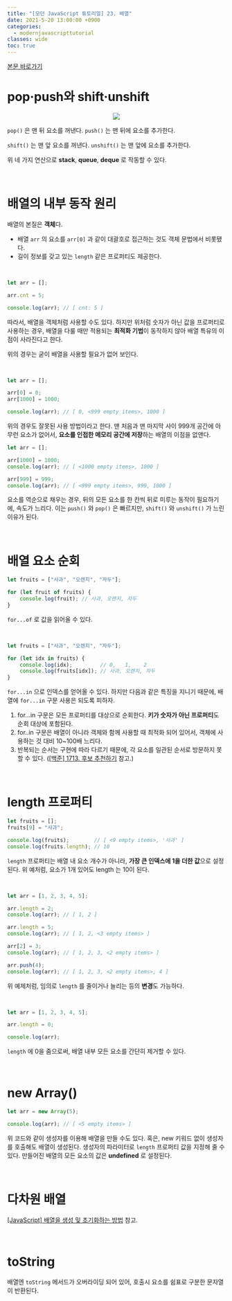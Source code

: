 ```yaml
---
title: "[모던 JavaScript 튜토리얼] 23. 배열"
date: 2021-5-20 13:00:00 +0900
categories:
  - modernjavascripttutorial
classes: wide
toc: true
---
```


[본문 바로가기](https://ko.javascript.info/array)

# pop·push와 shift·unshift

<center><img src="http://dl.dropbox.com/s/09r29m5z9cc3ynf/%EB%AA%A8%EB%8D%98%20JavaScript%20%ED%8A%9C%ED%86%A0%EB%A6%AC%EC%96%BC-23.%20%EB%B0%B0%EC%97%B4-1.png"></center>

`pop()` 은 맨 뒤 요소를 꺼낸다. `push()` 는 맨 뒤에 요소를 추가한다.

`shift()` 는 맨 앞 요소를 꺼낸다. `unshift()` 는 맨 앞에 요소를 추가한다.

위 네 가지 연산으로 **stack**, **queue**, **deque** 로 작동할 수 있다.

<br>

# 배열의 내부 동작 원리

배열의 본질은 **객체**다.

- 배열 `arr` 의 요소를 `arr[0]`  과 같이 대괄호로 접근하는 것도 객체 문법에서 비롯됐다.
- 길이 정보를 갖고 있는 `length` 같은 프로퍼티도 제공한다.

<br>

```jsx
let arr = [];

arr.cnt = 5;

console.log(arr); // [ cnt: 5 ]
```

따라서, 배열을 객체처럼 사용할 수도 있다. 하지만 위처럼 숫자가 아닌 값을 프로퍼티로 사용하는 경우, 배열을 다룰 때만 적용되는 **최적화 기법**이 동작하지 않아 배열 특유의 이점이 사라진다고 한다.

위의 경우는 굳이 배열을 사용할 필요가 없어 보인다.

<br>

```jsx
let arr = [];

arr[0] = 0;
arr[1000] = 1000;

console.log(arr); // [ 0, <999 empty items>, 1000 ]
```

위의 경우도 잘못된 사용 방법이라고 한다. 맨 처음과 맨 마지막 사이 999개 공간에 아무런 요소가 없어서, **요소를 인접한 메모리 공간에 저장**하는 배열의 이점을 없앤다.

```jsx
let arr = [];

arr[1000] = 1000;
console.log(arr); // [ <1000 empty items>, 1000 ]

arr[999] = 999;
console.log(arr); // [ <999 empty items>, 999, 1000 ]
```

요소를 역순으로 채우는 경우, 뒤의 모든 요소를 한 칸씩 뒤로 미루는 동작이 필요하기에, 속도가 느리다. 이는 `push()` 와 `pop()` 은 빠르지만, `shift()` 와 `unshift()` 가 느린 이유가 된다.

<br>

# 배열 요소 순회

```jsx
let fruits = ["사과", "오렌지", "자두"];

for (let fruit of fruits) {
    console.log(fruit); // 사과, 오렌지, 자두
}
```

`for...of` 로 값을 읽어올 수 있다.

<br>

```jsx
let fruits = ["사과", "오렌지", "자두"];

for (let idx in fruits) {
    console.log(idx);         // 0,   1,    2
    console.log(fruits[idx]); // 사과, 오렌지, 자두
}
```

`for...in` 으로 인덱스를 얻어올 수 있다. 하지만 다음과 같은 특징을 지니기 때문에, 배열에 `for...in` 구문 사용은 되도록 피하자.

1. for...in 구문은 모든 프로퍼티를 대상으로 순회한다. **키가 숫자가 아닌 프로퍼티**도 순회 대상에 포함된다.
2. for..in 구문은 배열이 아니라 객체와 함께 사용할 때 최적화 되어 있어서, 객체에 사용하는 것 대비 10~100배 느리다.
3. 반복되는 순서는 구현에 따라 다르기 때문에, 각 요소를 일관된 순서로 방문하지 못할 수 있다. ([[백준] 1713. 후보 추천하기](https://ddb8036631.github.io/boj/1713_후보-추천하기/) 참고.)

<br>

# length 프로퍼티

```jsx
let fruits = [];
fruits[9] = "사과";

console.log(fruits);        // [ <9 empty items>, '사과' ]
console.log(fruits.length); // 10
```

`length` 프로퍼티는 배열 내 요소 개수가 아니라, **가장 큰 인덱스에 1을 더한 값**으로 설정된다. 위 예처럼, 요소가 1개 있어도 length 는 10이 된다.

<br>

```jsx
let arr = [1, 2, 3, 4, 5];

arr.length = 2;
console.log(arr); // [ 1, 2 ]

arr.length = 5;
console.log(arr); // [ 1, 2, <3 empty items> ]

arr[2] = 3;
console.log(arr); // [ 1, 2, 3, <2 empty items> ]

arr.push(4);
console.log(arr); // [ 1, 2, 3, <2 empty items>, 4 ]
```

위 예제처럼, 임의로 `length` 를 줄이거나 늘리는 등의 **변경**도 가능하다.

<br>

```jsx
let arr = [1, 2, 3, 4, 5];

arr.length = 0;

console.log(arr);
```

`length` 에 0을 줌으로써, 배열 내부 모든 요소를 간단히 제거할 수 있다.

<br>

# new Array()

```jsx
let arr = new Array(5);

console.log(arr); // [ <5 empty items> ]
```

위 코드와 같이 생성자를 이용해 배열을 만들 수도 있다. 혹은, new 키워드 없이 생성자를 호출해도 배열이 생성된다. 생성자의 파라미터로 `length` 프로퍼티 값을 지정해 줄 수 있다. 만들어진 배열의 모든 요소의 값은 **undefined** 로 설정된다.

<br>

# 다차원 배열

[[JavaScript] 배열을 생성 및 초기화하는 방법](https://ddb8036631.github.io/javascript/배열을-생성-및-초기화하는-방법/) 참고.

<br>

# toString

배열엔 `toString` 메서드가 오버라이딩 되어 있어, 호출시 요소를 쉼표로 구분한 문자열이 반환된다.
